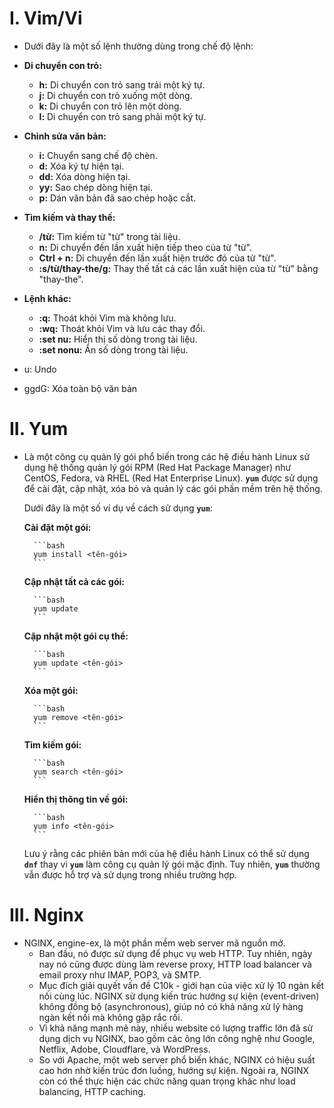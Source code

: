 # I. Vim/Vi
- Dưới đây là một số lệnh thường dùng trong chế độ lệnh:

- **Di chuyển con trỏ:**
    - **h:** Di chuyển con trỏ sang trái một ký tự.
    - **j:** Di chuyển con trỏ xuống một dòng.
    - **k:** Di chuyển con trỏ lên một dòng.
    - **l:** Di chuyển con trỏ sang phải một ký tự.
- **Chỉnh sửa văn bản:**
    - **i:** Chuyển sang chế độ chèn.
    - **d:** Xóa ký tự hiện tại.
    - **dd:** Xóa dòng hiện tại.
    - **yy:** Sao chép dòng hiện tại.
    - **p:** Dán văn bản đã sao chép hoặc cắt.
- **Tìm kiếm và thay thế:**
    - **/từ:** Tìm kiếm từ "từ" trong tài liệu.
    - **n:** Di chuyển đến lần xuất hiện tiếp theo của từ "từ".
    - **Ctrl + n:** Di chuyển đến lần xuất hiện trước đó của từ "từ".
    - **:s/từ/thay-the/g:** Thay thế tất cả các lần xuất hiện của từ "từ" bằng "thay-the".
- **Lệnh khác:**
    - **:q:** Thoát khỏi Vim mà không lưu.
    - **:wq:** Thoát khỏi Vim và lưu các thay đổi.
    - **:set nu:** Hiển thị số dòng trong tài liệu.
    - **:set nonu:** Ẩn số dòng trong tài liệu.
- u: Undo
- ggdG: Xóa toàn bộ văn bản

# II. Yum
- Là một công cụ quản lý gói phổ biến trong các hệ điều hành Linux sử dụng hệ thống quản lý gói RPM (Red Hat Package Manager) như CentOS, Fedora, và RHEL (Red Hat Enterprise Linux). **`yum`** được sử dụng để cài đặt, cập nhật, xóa bỏ và quản lý các gói phần mềm trên hệ thống.
    
    Dưới đây là một số ví dụ về cách sử dụng **`yum`**:
    
     **Cài đặt một gói:**
        
        ```bash
        yum install <tên-gói>
        ```
        
     **Cập nhật tất cả các gói:**
        
        ```bash
        yum update
        ```
        
     **Cập nhật một gói cụ thể:**
        
        ```bash
        yum update <tên-gói>
        ```
        
     **Xóa một gói:**
        
        ```bash
        yum remove <tên-gói>
        ```
        
     **Tìm kiếm gói:**
        
        ```bash
        yum search <tên-gói>
        ```
        
     **Hiển thị thông tin về gói:**
        
        ```bash
        yum info <tên-gói>
        ```
    
    Lưu ý rằng các phiên bản mới của hệ điều hành Linux có thể sử dụng **`dnf`** thay vì **`yum`** làm công cụ quản lý gói mặc định. Tuy nhiên, **`yum`** thường vẫn được hỗ trợ và sử dụng trong nhiều trường hợp.
# III. Nginx
- NGINX, engine-ex, là một phần mềm web server mã nguồn mở.
    - Ban đầu, nó được sử dụng để phục vụ web HTTP. Tuy nhiên, ngày nay nó cũng được dùng làm reverse proxy, HTTP load balancer và email proxy như IMAP, POP3, và SMTP.
    - Mục đích giải quyết vấn đề C10k - giới hạn của việc xử lý 10 ngàn kết nối cùng lúc. NGINX sử dụng kiến trúc hướng sự kiện (event-driven) không đồng bộ (asynchronous), giúp nó có khả năng xử lý hàng ngàn kết nối mà không gặp rắc rối.
    - Vì khả năng mạnh mẽ này, nhiều website có lượng traffic lớn đã sử dụng dịch vụ NGINX, bao gồm các ông lớn công nghệ như Google, Netflix, Adobe, Cloudflare, và WordPress.
    - So với Apache, một web server phổ biến khác, NGINX có hiệu suất cao hơn nhờ kiến trúc đơn luồng, hướng sự kiện. Ngoài ra, NGINX còn có thể thực hiện các chức năng quan trọng khác như load balancing, HTTP caching.
